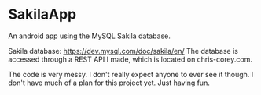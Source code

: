 # SakilaApp
An android app using the MySQL Sakila database.

Sakila database: https://dev.mysql.com/doc/sakila/en/
The database is accessed through a REST API I made, which is located on chris-corey.com.

The code is very messy. I don't really expect anyone to ever see it though.
I don't have much of a plan for this project yet. Just having fun.
